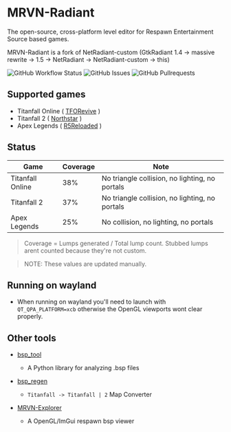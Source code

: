 # MRVN-Radiant

The open-source, cross-platform level editor for Respawn Entertainment Source based games.

MRVN-Radiant is a fork of NetRadiant-custom (GtkRadiant 1.4 &rarr; massive rewrite &rarr; 1.5 &rarr; NetRadiant &rarr; NetRadiant-custom &rarr; this)

<div align=left>
<img alt="GitHub Workflow Status" src="https://img.shields.io/github/actions/workflow/status/MRVNRadiant/MRVNRadiant/build.yml?style=for-the-badge">
<img alt="GitHub Issues" src="https://img.shields.io/github/issues/MRVNRadiant/MRVNRadiant?style=for-the-badge">
<img alt="GitHub Pullrequests" src="https://img.shields.io/github/issues-pr/MRVNRadiant/MRVNRadiant?style=for-the-badge">
</div>

## Supported games
- Titanfall Online ( [TFORevive](https://tforevive.net/) )
- Titanfall 2 ( [Northstar](https://northstar.tf) )
- Apex Legends ( [R5Reloaded](https://r5reloaded.com/) )

## Status
| Game | Coverage | Note |
|------|----------|------|
| Titanfall Online | 38% | No triangle collision, no lighting, no portals |
| Titanfall 2 | 37% | No triangle collision, no lighting, no portals |
| Apex Legends | 25% | No collision, no lighting, no portals |

> Coverage = Lumps generated / Total lump count. Stubbed lumps arent counted because they're not custom.

> NOTE: These values are updated manually.

## Running on wayland
 - When running on wayland you'll need to launch with `QT_QPA_PLATFORM=xcb` otherwise the OpenGL viewports wont clear properly.

## Other tools
- [bsp_tool](https://github.com/snake-biscuits/bsp_tool)
    - A Python library for analyzing .bsp files

- [bsp_regen](https://github.com/snake-biscuits/bsp_regen)
    - `Titanfall -> Titanfall | 2` Map Converter

- [MRVN-Explorer](https://github.com/MRVN-Radiant/MRVN-Explorer)
    - A OpenGL/ImGui respawn bsp viewer
